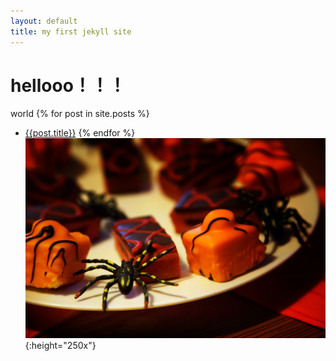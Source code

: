 ```yaml
---
layout: default
title: my first jekyll site
---
```

# hellooo！！！
world
{% for post in site.posts %}
- [{{post.title}}]({{post.url}})
{% endfor %}
![food](/food.jpg){:height="250x"}
